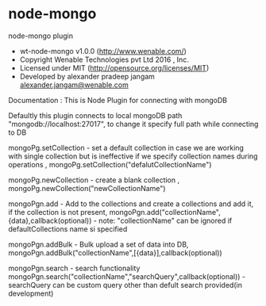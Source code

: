 # node-mongo
node-mongo plugin

 * wt-node-mongo v1.0.0 (http://www.wenable.com/)
 * Copyright Wenable Technologies pvt Ltd 2016 , Inc.
 * Licensed under MIT (http://opensource.org/licenses/MIT)
 * Developed by alexander pradeep jangam alexander.jangam@wenable.com


Documentation : 
This is Node Plugin for connecting with mongoDB

Defaultly this plugin connects to local mongoDB path "mongodb://localhost:27017", to change it specify full path while connecting to DB

mongoPg.setCollection  - set a default collection in case we are working with single collection but is ineffective if we specify collection names during operations , 
mongoPg.setCollection("defalutCollectionName")

mongoPg.newCollection - create a blank collection , 
mongoPg.newCollection("newCollectionName")

mongoPgn.add - Add to the collections and create a collections and add it, if the collection is not present, 
mongoPgn.add("collectionName",{data},callback(optional)) - note: "collectionName" can be ignored if defaultCollections name si specified

mongoPgn.addBulk - Bulk upload a set of data into DB, 
mongoPgn.addBulk("collectionName",[{data}],callback(optional))

mongoPgn.search  - search functionality
mongoPgn.search("collectionName","searchQuery",callback(optional)) - searchQuery can be custom query other than defult search provided(in development)

